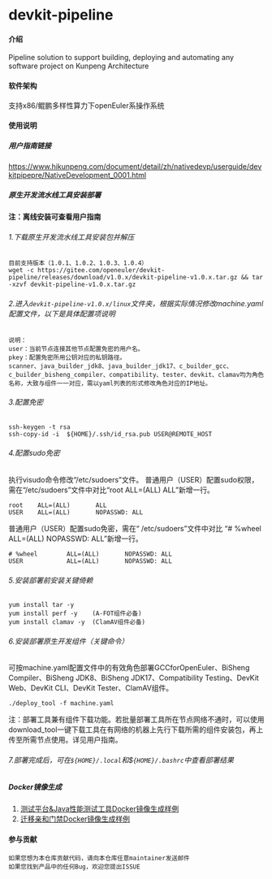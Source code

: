 # devkit-pipeline

#### 介绍
Pipeline solution to support building, deploying and automating any software project on Kunpeng Architecture

#### 软件架构
支持x86/鲲鹏多样性算力下openEuler系操作系统

#### 使用说明
##### 用户指南链接
https://www.hikunpeng.com/document/detail/zh/nativedevp/userguide/devkitpipepre/NativeDevelopment_0001.html
##### 原生开发流水线工具安装部署

**注：离线安装可查看用户指南**

###### 1.下载原生开发流水线工具安装包并解压

```
目前支持版本（1.0.1、1.0.2、1.0.3、1.0.4）
wget -c https://gitee.com/openeuler/devkit-pipeline/releases/download/v1.0.x/devkit-pipeline-v1.0.x.tar.gz && tar -xzvf devkit-pipeline-v1.0.x.tar.gz
```
###### 2.进入`devkit-pipeline-v1.0.x/linux`文件夹，根据实际情况修改machine.yaml配置文件，以下是具体配置项说明

```shell
说明：
user：当前节点连接其他节点配置免密的用户名。
pkey：配置免密所用公钥对应的私钥路径。
scanner、java_builder_jdk8、java_builder_jdk17、c_builder_gcc、c_builder_bisheng_compiler、compatibility、tester、devkit、clamav均为角色名称，大致与组件一一对应，需以yaml列表的形式修改角色对应的IP地址。
```
###### 3.配置免密

```shell
ssh-keygen -t rsa
ssh-copy-id -i  ${HOME}/.ssh/id_rsa.pub USER@REMOTE_HOST
```
###### 4.配置sudo免密
执行visudo命令修改“/etc/sudoers”文件。
普通用户（USER）配置sudo权限，需在“/etc/sudoers”文件中对比“root ALL=(ALL) ALL”新增一行。
```
root    ALL=(ALL)       ALL 
USER    ALL=(ALL)       NOPASSWD: ALL
```
普通用户（USER）配置sudo免密，需在“ /etc/sudoers”文件中对比 “# %wheel ALL=(ALL) NOPASSWD: ALL”新增一行。
```
# %wheel        ALL=(ALL)       NOPASSWD: ALL 
USER            ALL=(ALL)       NOPASSWD: ALL
```
###### 5.安装部署前安装关键倚赖
```shell
yum install tar -y
yum install perf -y    (A-FOT组件必备)
yum install clamav -y  (ClamAV组件必备)
```
###### 6.安装部署原生开发组件（关键命令）
可按machine.yaml配置文件中的有效角色部署GCCforOpenEuler、BiSheng Compiler、BiSheng JDK8、BiSheng JDK17、Compatibility Testing、DevKit Web、DevKit CLI、DevKit Tester、ClamAV组件。
```
./deploy_tool -f machine.yaml
```
注：部署工具兼有组件下载功能。若批量部署工具所在节点网络不通时，可以使用download_tool一键下载工具在有网络的机器上先行下载所需的组件安装包，再上传至所需节点使用。详见用户指南。
###### 7.部署完成后，可在`${HOME}/.local`和$`{HOME}/.bashrc`中查看部署结果

##### Docker镜像生成
1. [测试平台&Java性能测试工具Docker镜像生成样例](./document/DockerFile配置/Docker镜像生成手册.md)
2. [迁移亲和门禁Docker镜像生成样例](./document/迁移&亲和Dockerfile/Docker镜像生成手册.md)

#### 参与贡献
    如果您想为本仓库贡献代码，请向本仓库任意maintainer发送邮件
    如果您找到产品中的任何Bug，欢迎您提出ISSUE
